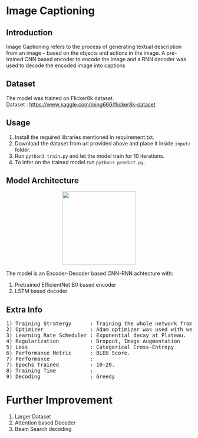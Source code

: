 # Image Captioning 

## Introduction 

Image Captioning refers to the process of generating textual description from an image – based on the objects and actions in the image. A pre-trained CNN based encoder to encode the image and a RNN decoder was used to decode the encoded image into captions

## Dataset 

The model was trained on Flicker8k dataset.</br>
Dataset : https://www.kaggle.com/ming666/flicker8k-dataset


## Usage

1) Install the required libraries mentioned in requirement.txt.
2) Download the dataset from url provided above and place it inside ``` input/ ``` folder.
3) Run ```python3 train.py``` and let the model train for 10 iterations.
4) To infer on the trained model run ```python3 predict.py```.

## Model Architecture 

<p align="center">
  <img src="https://kharshit.github.io/img/image_captioner_structure.png" height="200"/>
</p>

The model is an Encoder-Decoder based CNN-RNN achtecture with:
1) Pretrained EfficientNet B0 based encoder
2) LSTM based decoder 

## Extra Info
<pre>
1) Training Stratergy      : Training the whole network from scratch.
2) Optimizer               : Adam optimizer was used with weight decay.
3) Learning Rate Scheduler : Exponential decay at Plateau.
4) Regularization          : Dropout, Image Augmentation
5) Loss                    : Categorical Cross-Entropy 
6) Performance Metric      : BLEU Score.
7) Performance             :
7) Epochs Trained          : 10-20.
8) Training Time           : 
9) Decoding                : Greedy
</pre>

# Further Improvement
1) Larger Dataset
2) Attention based Decoder 
3) Beam Search decoding
